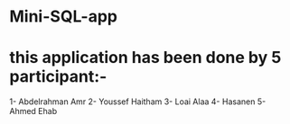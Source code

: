 # Mini-SQL-app
# this application has been done by 5 participant:-
1- Abdelrahman Amr
2- Youssef Haitham
3- Loai Alaa
4- Hasanen 
5- Ahmed Ehab
